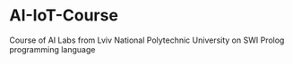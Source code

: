 # AI-IoT-Course
Course of AI Labs from Lviv National Polytechnic University on SWI Prolog programming language
